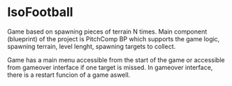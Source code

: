 # IsoFootball

Game based on spawning pieces of terrain N times. Main component (blueprint) of the project is PitchComp BP which supports the
game logic, spawning terrain, level lenght, spawning targets to collect.

Game has a main menu accessible from the start of the game or accessible from gameover interface if one target is missed. In gameover interface, there is a restart funcion of a game aswell.

